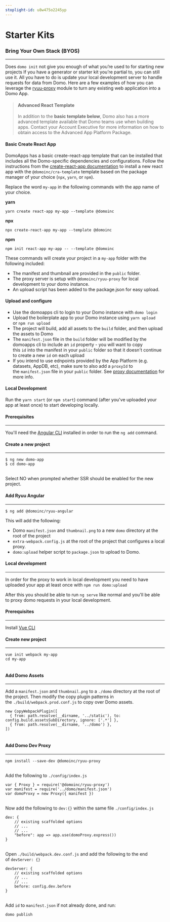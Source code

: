 ```yaml
---
stoplight-id: u8w475o2245yp
---
```


# Starter Kits

### Bring Your Own Stack (BYOS)
---
Does `domo init` not give you enough of what you’re used to for starting new projects If you have a generator or starter kit you’re partial to, you can still use it. All you have to do is update your local development server to handle requests for data from Domo. Here are a few examples of how you can leverage the <a href="https://www.npmjs.com/package/@domoinc/ryuu-proxy">ryuu-proxy</a> module to turn any existing web application into a Domo App.

<!--
type: tab
title: React
-->

<!-- theme: info -->
> #### Advanced React Template
>
> In addition to the **basic template below**, Domo also has a more advanced template available that Domo teams use when building apps. Contact your Account Executive for more information on how to obtain access to the Advanced App Platform Package. 

#### Basic Create React App

DomoApps has a basic create-react-app template that can be installed that includes all the Domo-specific dependencies and configurations. Follow the instructions from the <a href="https://create-react-app.dev/docs/getting-started#creating-an-app">create-react-app documentation</a> to install a new react app with the `@domoinc/cra-template` template based on the package manager of your choice (`npx`, `yarn`, or `npm`).

Replace the word `my-app` in the following commands with the app name of your choice.

<strong>yarn</strong>
<pre><code>yarn create react-app my-app --template @domoinc
</code></pre>
<strong>npx</strong>
<pre><code>npx create-react-app my-app --template @domoinc
</code></pre>
<strong>npm</strong>
<pre><code>npm init react-app my-app -- --template @domoinc
</code></pre>

These commands will create your project in a `my-app` folder with the following included:

- The manifest and thumbnail are provided in the `public` folder.
- The proxy server is setup with `@domoinc/ryuu-proxy` for local development to your domo instance.
- An upload script has been added to the package.json for easy upload.

#### Upload and configure

- Use the domoapps cli to login to your Domo instance with `domo login`
- Upload the boilerplate app to your Domo instance using `yarn upload` or `npm run upload`
- The project will build, add all assets to the `build` folder, and then upload the assets to Domo
- The `manifest.json` file in the `build` folder will be modified by the domoapps cli to include an `id` property - you will want to copy this `id` into the manifest in your `public` folder so that it doesn't continue to create a new `id` on each upload
- If you intend to use ednpoints provided by the App Platform (e.g. datasets, AppDB, etc), make sure to also add a `proxyId` to the `manifest.json` file in your `public` folder. See [proxy documentation](../Guides/manifest.md#getting-a-proxyid-advanced) for more info.</li>

#### Local Development


Run the `yarn start` (or `npm start`) command (after you've uploaded your app at least once) to start developing locally.


<!--
type: tab
title: Angular
-->

#### Prerequisites
---

You'll need the <a href="http://cli.angular.io/">Angular CLI</a> installed in order to run the `ng add` command.

#### Create a new project
---
<pre>
<code>$ ng new domo-app
$ cd domo-app
</code>
</pre>

Select NO when prompted whether SSR should be enabled for the new project.

#### Add Ryuu Angular
---
<pre><code>$ ng add @domoinc/ryuu-angular
</code></pre>
This will add the following:

- Domo `manifest.json` and `thumbnail.png` to a new `domo` directory at the root of the project
- `extra-webpack.config.js` at the root of the project that configures a local proxy.
- `domo:upload` helper script to `package.json` to upload to Domo.

#### Local development
---
In order for the proxy to work in local development you need to have uploaded your app at least once with `npm run domo:upload`

After this you should be able to run `ng serve` like normal and you'll be able to proxy domo requests in your local development.

<!--
type: tab
title: Vue
-->

#### Prerequisites
---
Install <a href="https://github.com/vuejs/vue-cli">Vue CLI</a>


#### Create new project
---
<pre>
<code>vue init webpack my-app
cd my-app
</code>
</pre>

#### Add Domo Assets
---
Add a `manifest.json` and `thumbnail.png` to a `./domo` directory at the root of the project. Then modify the copy plugin patterns in the `./build/webpack.prod.conf.js` to copy over Domo assets.

<pre>
<code>new CopyWebpackPlugin([
  { from: path.resolve(__dirname, '../static'), to: config.build.assetsSubDirectory, ignore: ['.*'] },
  { from: path.resolve(__dirname, '../domo') },
])
</code>
</pre>

#### Add Domo Dev Proxy
---
<pre>
<code>npm install --save-dev @domoinc/ryuu-proxy
</code>
</pre>

Add the following to `./config/index.js`
<pre>
<code>var { Proxy } = require('@domoinc/ryuu-proxy')
var manifest = require('../domo/manifest.json')
var domoProxy = new Proxy({ manifest })
</code>
</pre>

Now add the following to `dev:{}` within the same file `./config/index.js`
<pre>
<code>dev: {
    // existing scaffolded options
    // ...
    // ...
    "before": app =&gt; app.use(domoProxy.express())
}
</code>
</pre>

Open `./build/webpack.dev.conf.js` and add the following to the end of `devServer: {}`
<pre>
<code>devServer: {
    // existing scaffolded options
    // ...
    // ...
    before: config.dev.before
}
</code>
</pre>

Add `id` to `manifest.json` if not already done, and run:
<pre>
<code>domo publish
</code>
</pre>

<!-- type: tab-end -->